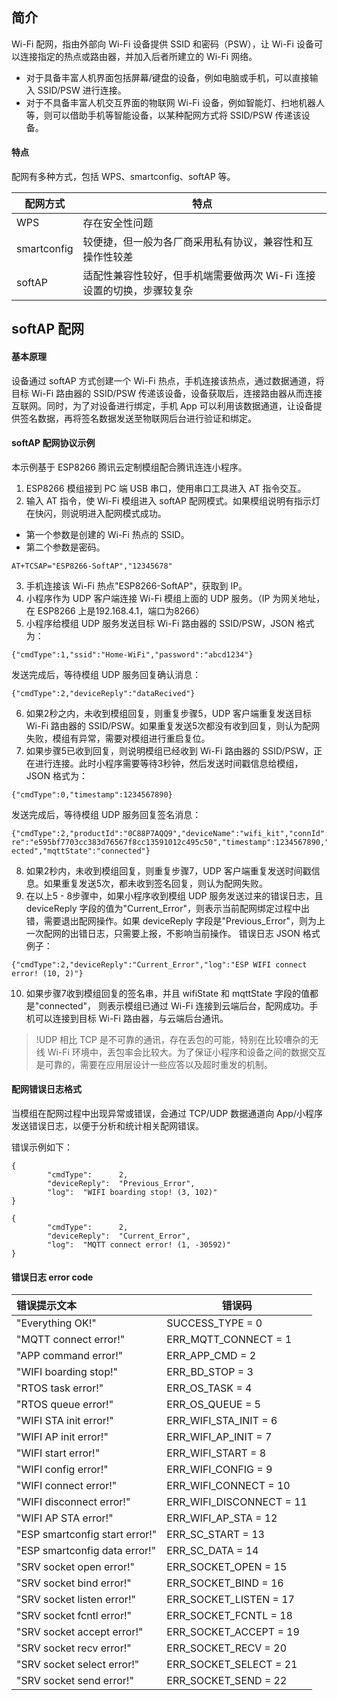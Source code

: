 

## 简介

Wi-Fi 配网，指由外部向 Wi-Fi 设备提供 SSID 和密码（PSW），让 Wi-Fi 设备可以连接指定的热点或路由器，并加入后者所建立的 Wi-Fi 网络。

- 对于具备丰富人机界面包括屏幕/键盘的设备，例如电脑或手机，可以直接输入 SSID/PSW 进行连接。
- 对于不具备丰富人机交互界面的物联网 Wi-Fi 设备，例如智能灯、扫地机器人等，则可以借助手机等智能设备，以某种配网方式将 SSID/PSW 传递该设备。

#### 特点

配网有多种方式，包括 WPS、smartconfig、softAP 等。


|配网方式 | 特点 | 
|---------|---------|
| WPS | 存在安全性问题 | 
|smartconfig|较便捷，但一般为各厂商采用私有协议，兼容性和互操作性较差|
|softAP|适配性兼容性较好，但手机端需要做两次 Wi-Fi 连接设置的切换，步骤较复杂|


## softAP 配网

#### 基本原理
设备通过 softAP 方式创建一个 Wi-Fi 热点，手机连接该热点，通过数据通道，将目标 Wi-Fi 路由器的 SSID/PSW 传递该设备，设备获取后，连接路由器从而连接互联网。同时，为了对设备进行绑定，手机 App 可以利用该数据通道，让设备提供签名数据，再将签名数据发送至物联网后台进行验证和绑定。




#### softAP 配网协议示例 

本示例基于 ESP8266 腾讯云定制模组配合腾讯连连小程序。

1. ESP8266 模组接到 PC 端 USB 串口，使用串口工具进入 AT 指令交互。
2. 输入 AT 指令，使 Wi-Fi 模组进入 softAP 配网模式。如果模组说明有指示灯在快闪，则说明进入配网模式成功。
 - 第一个参数是创建的 Wi-Fi 热点的 SSID。
 - 第二个参数是密码。
```
AT+TCSAP="ESP8266-SoftAP","12345678" 
``` 
3. 手机连接该 Wi-Fi 热点"ESP8266-SoftAP"，获取到 IP。
4. 小程序作为 UDP 客户端连接 Wi-Fi 模组上面的 UDP 服务。（IP 为网关地址，在 ESP8266 上是192.168.4.1，端口为8266）
5. 小程序给模组 UDP 服务发送目标 Wi-Fi 路由器的 SSID/PSW，JSON 格式为：  
```
{"cmdType":1,"ssid":"Home-WiFi","password":"abcd1234"}
```
发送完成后，等待模组 UDP 服务回复确认消息：
```
{"cmdType":2,"deviceReply":"dataRecived"} 
```
6. 如果2秒之内，未收到模组回复，则重复步骤5，UDP 客户端重复发送目标 Wi-Fi 路由器的 SSID/PSW。如果重复发送5次都没有收到回复，则认为配网失败，模组有异常，需要对模组进行重启复位。 
7. 如果步骤5已收到回复，则说明模组已经收到 Wi-Fi 路由器的 SSID/PSW，正在进行连接。此时小程序需要等待3秒钟，然后发送时间戳信息给模组，JSON 格式为：
```
{"cmdType":0,"timestamp":1234567890}
```
发送完成后，等待模组 UDP 服务回复签名消息：
```
{"cmdType":2,"productId":"0C88P7AQQ9","deviceName":"wifi_kit","connId":"eaAZy","signatu re":"e595bf7703cc383d76567f8cc13591012c495c50","timestamp":1234567890,"wifiState":"conn ected","mqttState":"connected"}
```
8. 如果2秒内，未收到模组回复，则重复步骤7，UDP 客户端重复发送时间戳信息。如果重复发送5次，都未收到签名回复，则认为配网失败。
9. 在以上5 - 8步骤中，如果小程序收到模组 UDP 服务发送过来的错误日志，且 deviceReply 字段的值为"Current_Error"，则表示当前配网绑定过程中出错，需要退出配网操作。如果 deviceReply 字段是"Previous_Error"，则为上一次配网的出错日志，只需要上报，不影响当前操作。 错误日志 JSON 格式例子：
```
{"cmdType":2,"deviceReply":"Current_Error","log":"ESP WIFI connect error! (10, 2)"} 
```
10. 如果步骤7收到模组回复的签名串，并且 wifiState 和 mqttState 字段的值都是"connected"， 则表示模组已通过 Wi-Fi 连接到云端后台，配网成功。手机可以连接到目标 Wi-Fi 路由器，与云端后台通讯。 



>!UDP 相比 TCP 是不可靠的通讯，存在丢包的可能，特别在比较嘈杂的无线 Wi-Fi 环境中，丢包率会比较大。为了保证小程序和设备之间的数据交互是可靠的，需要在应用层设计一些应答以及超时重发的机制。



#### 配网错误日志格式
当模组在配网过程中出现异常或错误，会通过 TCP/UDP 数据通道向 App/小程序发送错误日志，以便于分析和统计相关配网错误。


错误示例如下：
```
{ 
        "cmdType":      2, 
        "deviceReply":  "Previous_Error", 
        "log":  "WIFI boarding stop! (3, 102)" 
} 

{ 
        "cmdType":      2, 
        "deviceReply":  "Current_Error", 
        "log":  "MQTT connect error! (1, -30592)" 
}
```




#### 错误日志 error code 

| 错误提示文本                   | 错误码                   |
| :----------------------------- | ------------------------ |
| "Everything OK!"               | SUCCESS_TYPE = 0         |
| "MQTT connect error!"          | ERR_MQTT_CONNECT = 1     |
| "APP command error!"           | ERR_APP_CMD = 2          |
| "WIFI boarding stop!"          | ERR_BD_STOP = 3          |
| "RTOS task error!"             | ERR_OS_TASK = 4          |
| "RTOS queue error!"            | ERR_OS_QUEUE = 5         |
| "WIFI STA init error!"         | ERR_WIFI_STA_INIT = 6    |
| "WIFI AP init error!"          | ERR_WIFI_AP_INIT = 7     |
| "WIFI start error!"            | ERR_WIFI_START = 8       |
| "WIFI config error!"           | ERR_WIFI_CONFIG = 9      |
| "WIFI connect error!"          | ERR_WIFI_CONNECT = 10    |
| "WIFI disconnect error!"       | ERR_WIFI_DISCONNECT = 11 |
| "WIFI AP STA error!"           | ERR_WIFI_AP_STA = 12     |
| "ESP smartconfig start error!" | ERR_SC_START = 13        |
| "ESP smartconfig data error!"  | ERR_SC_DATA = 14         |
| "SRV socket open error!"       | ERR_SOCKET_OPEN = 15     |
| "SRV socket bind error!"       | ERR_SOCKET_BIND = 16     |
| "SRV socket listen error!"     | ERR_SOCKET_LISTEN = 17   |
| "SRV socket fcntl error!"      | ERR_SOCKET_FCNTL = 18    |
| "SRV socket accept error!"     | ERR_SOCKET_ACCEPT = 19   |
| "SRV socket recv error!"       | ERR_SOCKET_RECV = 20     |
| "SRV socket select error!"     | ERR_SOCKET_SELECT = 21   |
| "SRV socket send error!"       | ERR_SOCKET_SEND = 22     |

